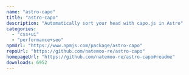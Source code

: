 ```yaml
---
name: "astro-capo"
title: "astro-capo"
description: "Automatically sort your head with capo.js in Astro"
categories:
  - "css+ui"
  - "performance+seo"
npmUrl: "https://www.npmjs.com/package/astro-capo"
repoUrl: "https://github.com/natemoo-re/astro-capo"
homepageUrl: "https://github.com/natemoo-re/astro-capo#readme"
downloads: 6952
---
```

